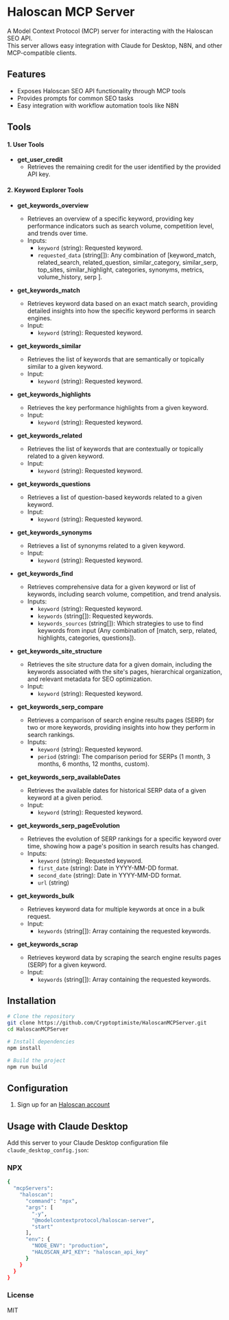 # Haloscan MCP Server

A Model Context Protocol (MCP) server for interacting with the Haloscan SEO API.  
This server allows easy integration with Claude for Desktop, N8N, and other MCP-compatible clients.



## Features

- Exposes Haloscan SEO API functionality through MCP tools
- Provides prompts for common SEO tasks
- Easy integration with workflow automation tools like N8N


## Tools

#### 1. User Tools

  - **get_user_credit**<br>
    - Retrieves the remaining credit for the user identified by the provided API key.<br>

#### 2. Keyword Explorer Tools
  - **get_keywords_overview**<br>
    - Retrieves an overview of a specific keyword, providing key performance indicators such as search volume, competition level, and trends over time.<br>
    - Inputs:<br>
        - `keyword` (string): Requested keyword.<br>
        - `requested_data` (string[]): Any combination of [keyword_match, related_search, related_question, similar_category, similar_serp, top_sites, similar_highlight, categories, synonyms, metrics, volume_history, serp ].<br>

  - **get_keywords_match**<br>
    - Retrieves keyword data based on an exact match search, providing detailed insights into how the specific keyword performs in search engines.<br>
    - Input:<br>
        - `keyword` (string): Requested keyword.<br>

  - **get_keywords_similar**<br>
    - Retrieves the list of keywords that are semantically or topically similar to a given keyword.<br>
    - Input:<br>
        - `keyword` (string): Requested keyword.<br>

  - **get_keywords_highlights**<br>
    - Retrieves the key performance highlights from a given keyword.<br>
    - Input:<br>
        - `keyword` (string): Requested keyword.<br>

  - **get_keywords_related**<br>
    - Retrieves the list of keywords that are contextually or topically related to a given keyword.<br>
    - Input:<br>
        - `keyword` (string): Requested keyword.<br>

  - **get_keywords_questions**<br>
    - Retrieves a list of question-based keywords related to a given keyword.<br>
    - Input:<br>
        - `keyword` (string): Requested keyword.<br>

  - **get_keywords_synonyms**<br>
    - Retrieves a list of synonyms related to a given keyword.<br>
    - Input:<br>
        - `keyword` (string): Requested keyword.<br>

  - **get_keywords_find**<br>
    - Retrieves comprehensive data for a given keyword or list of keywords, including search volume, competition, and trend analysis.<br>
    - Inputs:<br>
        - `keyword` (string): Requested keyword.<br>
        - `keywords` (string[]): Requested keywords.<br>
        - `keywords_sources` (string[]): Which strategies to use to find keywords from input (Any combination of [match, serp, related, highlights, categories, questions]).<br>

  - **get_keywords_site_structure**<br>
    - Retrieves the site structure data for a given domain, including the keywords associated with the site's pages, hierarchical organization, and relevant metadata for SEO optimization.<br>
    - Input:<br> 
        - `keyword` (string): Requested keyword.<br>

  - **get_keywords_serp_compare**<br>
    - Retrieves a comparison of search engine results pages (SERP) for two or more keywords, providing insights into how they perform in search rankings.<br>
    - Inputs:<br>
        - `keyword` (string): Requested keyword.<br>
        - `period` (string): The comparison period for SERPs (1 month, 3 months, 6 months, 12 months, custom).<br>

  - **get_keywords_serp_availableDates**<br>
    - Retrieves the available dates for historical SERP data of a given keyword at a given period.<br>
    - Input:<br> 
        - `keyword` (string): Requested keyword.<br>

  - **get_keywords_serp_pageEvolution**<br>
    - Retrieves the evolution of SERP rankings for a specific keyword over time, showing how a page's position in search results has changed.<br>
    - Inputs:<br>
        - `keyword` (string): Requested keyword.<br>
        - `first_date` (string): Date in YYYY-MM-DD format.<br>
        - `second_date` (string): Date in YYYY-MM-DD format.<br>
        - `url` (string)<br>

  - **get_keywords_bulk**<br>
    - Retrieves keyword data for multiple keywords at once in a bulk request.<br>
    - Input:<br> 
        - `keywords` (string[]): Array containing the requested keywords.<br>

  - **get_keywords_scrap**<br>
    - Retrieves keyword data by scraping the search engine results pages (SERP) for a given keyword.<br>
    - Input:<br>
        - `keywords` (string[]): Array containing the requested keywords.<br>


## Installation

```bash
# Clone the repository
git clone https://github.com/Cryptoptimiste/HaloscanMCPServer.git
cd HaloscanMCPServer

# Install dependencies
npm install

# Build the project
npm run build
```

## Configuration
1. Sign up for an [Haloscan account](https://tool.haloscan.com/sign-up)


## Usage with Claude Desktop

Add this server to your Claude Desktop configuration file `claude_desktop_config.json`:

### NPX
```bash
{
  "mcpServers": 
    "haloscan": 
      "command": "npx",
      "args": [
        "-y",
        "@modelcontextprotocol/haloscan-server",
        "start"  
      ],
      "env": {
        "NODE_ENV": "production",
        "HALOSCAN_API_KEY": "haloscan_api_key"
      }
    }
  }
}
```

### License
MIT

